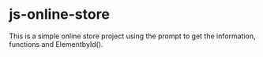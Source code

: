 # js-online-store
This is a simple online store project using the prompt to get the information, functions and ElementbyId().

